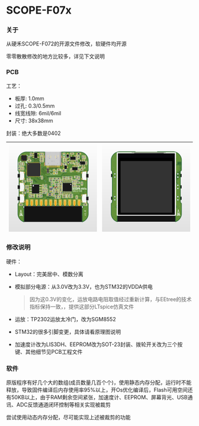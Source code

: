 # SCOPE-F07x

### 关于

从硬禾SCOPE-F072的开源文件修改，软硬件均开源

零零散散修改的地方比较多，详见下文说明

### PCB

工艺：

- 板厚: 1.0mm 
- 过孔: 0.3/0.5mm
- 线宽线隙: 6mil/6mil
- 尺寸: 38x38mm

封装：绝大多数是0402

| ![](Images/3d_1.png) | ![](Images/3d_2.png) |
| -------------------- | -------------------- |

### 修改说明

硬件：

- Layout：完美居中、模数分离

- 模拟部分电源：从3.0V改为3.3V，也为STM32的VDDA供电

  > 因为这0.3V的变化，运放电路电阻取值经过重新计算，与EEtree的技术指标保持一致，，提供这部分LTspice仿真文件

- 运放：TP2302运放太冷门，改为SGM8552

- STM32的很多引脚变更，具体请看原理图说明

- 加速度计改为LIS3DH、EEPROM改为SOT-23封装、拨轮开关改为三个按键、其他细节见PCB工程文件

### 软件

原版程序有好几个大的数组(成员数量几百个个)，使用静态内存分配，运行时不能释放，导致固件编译后内存使用率95%以上，开Os优化编译后，Flash可用空间还有50KB以上，由于RAM剩余空间紧张，加速度计、EEPROM、屏幕背光、USB通讯、ADC反馈通道闭环控制等相关实现被裁剪

尝试使用动态内存分配，尽可能实现上述被裁剪的功能
